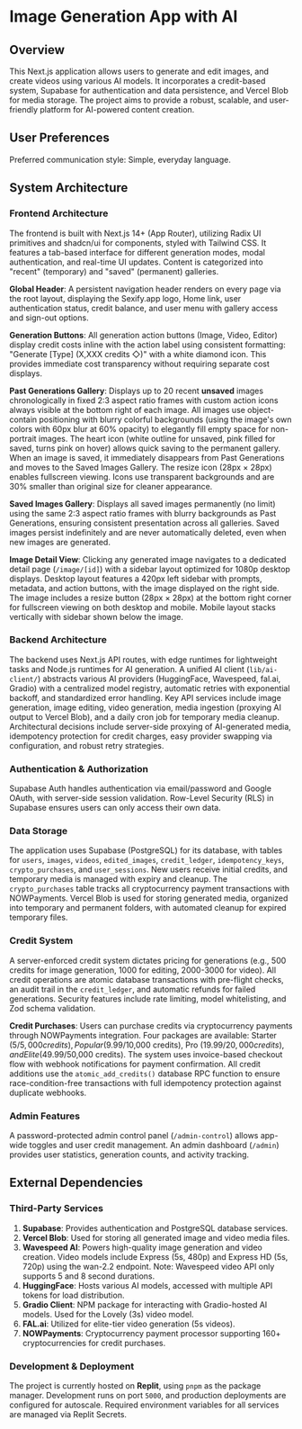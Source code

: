 # Image Generation App with AI

## Overview

This Next.js application allows users to generate and edit images, and create videos using various AI models. It incorporates a credit-based system, Supabase for authentication and data persistence, and Vercel Blob for media storage. The project aims to provide a robust, scalable, and user-friendly platform for AI-powered content creation.

## User Preferences

Preferred communication style: Simple, everyday language.

## System Architecture

### Frontend Architecture

The frontend is built with Next.js 14+ (App Router), utilizing Radix UI primitives and shadcn/ui for components, styled with Tailwind CSS. It features a tab-based interface for different generation modes, modal authentication, and real-time UI updates. Content is categorized into "recent" (temporary) and "saved" (permanent) galleries.

**Global Header**: A persistent navigation header renders on every page via the root layout, displaying the Sexify.app logo, Home link, user authentication status, credit balance, and user menu with gallery access and sign-out options.

**Generation Buttons**: All generation action buttons (Image, Video, Editor) display credit costs inline with the action label using consistent formatting: "Generate [Type] (X,XXX credits ◇)" with a white diamond icon. This provides immediate cost transparency without requiring separate cost displays.

**Past Generations Gallery**: Displays up to 20 recent **unsaved** images chronologically in fixed 2:3 aspect ratio frames with custom action icons always visible at the bottom right of each image. All images use object-contain positioning with blurry colorful backgrounds (using the image's own colors with 60px blur at 60% opacity) to elegantly fill empty space for non-portrait images. The heart icon (white outline for unsaved, pink filled for saved, turns pink on hover) allows quick saving to the permanent gallery. When an image is saved, it immediately disappears from Past Generations and moves to the Saved Images Gallery. The resize icon (28px × 28px) enables fullscreen viewing. Icons use transparent backgrounds and are 30% smaller than original size for cleaner appearance.

**Saved Images Gallery**: Displays all saved images permanently (no limit) using the same 2:3 aspect ratio frames with blurry backgrounds as Past Generations, ensuring consistent presentation across all galleries. Saved images persist indefinitely and are never automatically deleted, even when new images are generated.

**Image Detail View**: Clicking any generated image navigates to a dedicated detail page (`/image/[id]`) with a sidebar layout optimized for 1080p desktop displays. Desktop layout features a 420px left sidebar with prompts, metadata, and action buttons, with the image displayed on the right side. The image includes a resize button (28px × 28px) at the bottom right corner for fullscreen viewing on both desktop and mobile. Mobile layout stacks vertically with sidebar shown below the image.

### Backend Architecture

The backend uses Next.js API routes, with edge runtimes for lightweight tasks and Node.js runtimes for AI generation. A unified AI client (`lib/ai-client/`) abstracts various AI providers (HuggingFace, Wavespeed, fal.ai, Gradio) with a centralized model registry, automatic retries with exponential backoff, and standardized error handling. Key API services include image generation, image editing, video generation, media ingestion (proxying AI output to Vercel Blob), and a daily cron job for temporary media cleanup. Architectural decisions include server-side proxying of AI-generated media, idempotency protection for credit charges, easy provider swapping via configuration, and robust retry strategies.

### Authentication & Authorization

Supabase Auth handles authentication via email/password and Google OAuth, with server-side session validation. Row-Level Security (RLS) in Supabase ensures users can only access their own data.

### Data Storage

The application uses Supabase (PostgreSQL) for its database, with tables for `users`, `images`, `videos`, `edited_images`, `credit_ledger`, `idempotency_keys`, `crypto_purchases`, and `user_sessions`. New users receive initial credits, and temporary media is managed with expiry and cleanup. The `crypto_purchases` table tracks all cryptocurrency payment transactions with NOWPayments. Vercel Blob is used for storing generated media, organized into temporary and permanent folders, with automated cleanup for expired temporary files.

### Credit System

A server-enforced credit system dictates pricing for generations (e.g., 500 credits for image generation, 1000 for editing, 2000-3000 for video). All credit operations are atomic database transactions with pre-flight checks, an audit trail in the `credit_ledger`, and automatic refunds for failed generations. Security features include rate limiting, model whitelisting, and Zod schema validation.

**Credit Purchases**: Users can purchase credits via cryptocurrency payments through NOWPayments integration. Four packages are available: Starter ($5/5,000 credits), Popular ($9.99/10,000 credits), Pro ($19.99/20,000 credits), and Elite ($49.99/50,000 credits). The system uses invoice-based checkout flow with webhook notifications for payment confirmation. All credit additions use the `atomic_add_credits()` database RPC function to ensure race-condition-free transactions with full idempotency protection against duplicate webhooks.

### Admin Features

A password-protected admin control panel (`/admin-control`) allows app-wide toggles and user credit management. An admin dashboard (`/admin`) provides user statistics, generation counts, and activity tracking.

## External Dependencies

### Third-Party Services

1.  **Supabase**: Provides authentication and PostgreSQL database services.
2.  **Vercel Blob**: Used for storing all generated image and video media files.
3.  **Wavespeed AI**: Powers high-quality image generation and video creation. Video models include Express (5s, 480p) and Express HD (5s, 720p) using the wan-2.2 endpoint. Note: Wavespeed video API only supports 5 and 8 second durations.
4.  **HuggingFace**: Hosts various AI models, accessed with multiple API tokens for load distribution.
5.  **Gradio Client**: NPM package for interacting with Gradio-hosted AI models. Used for the Lovely (3s) video model.
6.  **FAL.ai**: Utilized for elite-tier video generation (5s videos).
7.  **NOWPayments**: Cryptocurrency payment processor supporting 160+ cryptocurrencies for credit purchases.

### Development & Deployment

The project is currently hosted on **Replit**, using `pnpm` as the package manager. Development runs on port `5000`, and production deployments are configured for autoscale. Required environment variables for all services are managed via Replit Secrets.